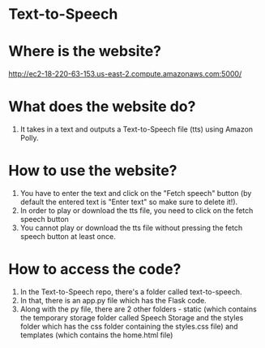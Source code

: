 # Text-to-Speech

# Where is the website?
http://ec2-18-220-63-153.us-east-2.compute.amazonaws.com:5000/

# What does the website do?
1. It takes in a text and outputs a Text-to-Speech file (tts) using Amazon Polly.

# How to use the website?
1. You have to enter the text and click on the "Fetch speech" button (by default the entered text is "Enter text" so make sure to delete it!).
2. In order to play or download the tts file, you need to click on the fetch speech button
3. You cannot play or download the tts file without pressing the fetch speech button at least once.

# How to access the code?
1. In the Text-to-Speech repo, there's a folder called text-to-speech.
2. In that, there is an app.py file which has the Flask code.
3. Along with the py file, there are 2 other folders - static (which contains the temporary storage folder called Speech Storage and the styles folder which has the css folder containing the styles.css file) and templates (which contains the home.html file)

